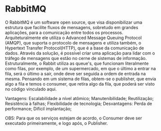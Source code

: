 # RabbitMQ

O RabbitMQ é um software open source, que visa disponibilizar uma estrutura que facilite fluxos de mensagens, sobretudo em grandes aplicações, para a comunicação entre todos os processos. Arquiteturalmente ele utiliza o Advanced Message Queuing Protocol (AMQP), que suporta o protocolo de mensagens e utiliza também, o Hypertext Transfer Protocol(HTTP), que é a base da comunicação de dados. Através da solução, é possível criar uma aplicação para lidar com o tráfego de mensagens que estão no cerne de sistemas de informação.
Estruturalmente, o Rabbit utiliza as queue's, que funcionam literalmente como filas, por exemplo, de um supermercado, em que o último a entrar na fila, será o último a sair, onde deve ser seguida a ordem de entrada na mesma.
Pensando em um sistema de filas, obtem-se o publisher, que envia algo a fila e temos o consumer, que retira algo da fila, que poderá ser visto no código vinculado aqui.

Vantagens:
  Escalabilidade a nível atômico;
  Manutenibilidade;
  Reutilização;
  Resistência à falhas;
  Flexibilidade de tecnologia;
Desvantagens:
  Perda de performance;
  Difícil implantação;
  
  OBS: Para que os serviços estejam de acordo, o Consumer deve ser executado primeiramente, e logo após, o Publisher.
